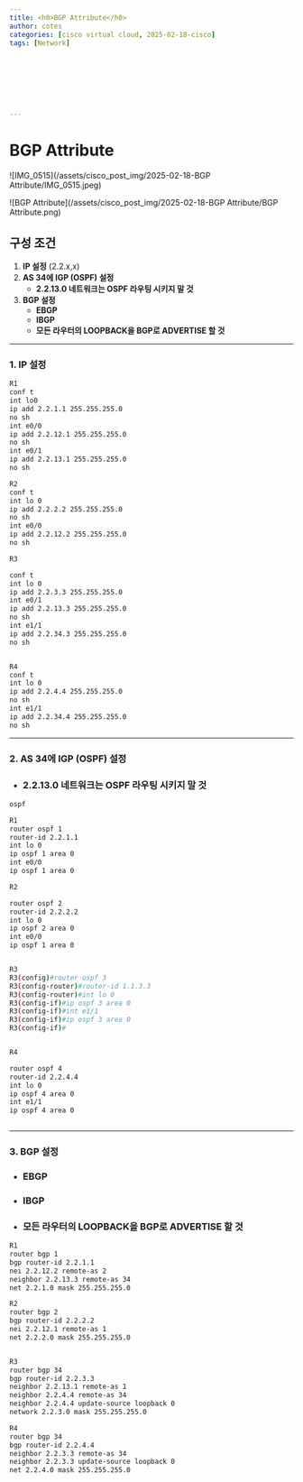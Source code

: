 ```yaml
---
title: <h0>BGP Attribute</h0>
author: cotes   
categories: [cisco virtual cloud, 2025-02-18-cisco]
tags: [Network]








---
```


# BGP Attribute



![IMG_0515](/assets/cisco_post_img/2025-02-18-BGP Attribute/IMG_0515.jpeg)

![BGP Attribute](/assets/cisco_post_img/2025-02-18-BGP Attribute/BGP Attribute.png)

## 구성 조건

1. **IP 설정** (2.2.x,x)
2. **AS 34에 IGP (OSPF) 설정**
   - **2.2.13.0 네트워크는 OSPF 라우팅 시키지 말 것**
3. **BGP 설정**
   - **EBGP**
   - **IBGP**
   - **모든 라우터의 LOOPBACK을 BGP로 ADVERTISE 할 것**



------

### 1.  IP 설정

```bash
R1
conf t
int lo0
ip add 2.2.1.1 255.255.255.0
no sh
int e0/0
ip add 2.2.12.1 255.255.255.0
no sh
int e0/1
ip add 2.2.13.1 255.255.255.0
no sh

R2
conf t
int lo 0
ip add 2.2.2.2 255.255.255.0
no sh
int e0/0
ip add 2.2.12.2 255.255.255.0
no sh

R3

conf t
int lo 0
ip add 2.2.3.3 255.255.255.0
int e0/1
ip add 2.2.13.3 255.255.255.0
no sh
int e1/1
ip add 2.2.34.3 255.255.255.0
no sh


R4
conf t
int lo 0
ip add 2.2.4.4 255.255.255.0
no sh
int e1/1
ip add 2.2.34.4 255.255.255.0
no sh

```

------

### 2.  AS 34에 IGP (OSPF) 설정

- ### 2.2.13.0 네트워크는 OSPF 라우팅 시키지 말 것

```bash
ospf

R1
router ospf 1
router-id 2.2.1.1
int lo 0
ip ospf 1 area 0
int e0/0
ip ospf 1 area 0

R2

router ospf 2
router-id 2.2.2.2
int lo 0
ip ospf 2 area 0
int e0/0
ip ospf 1 area 0


R3
R3(config)#router ospf 3
R3(config-router)#router-id 1.1.3.3
R3(config-router)#int lo 0
R3(config-if)#ip ospf 3 area 0
R3(config-if)#int e1/1
R3(config-if)#ip ospf 3 area 0
R3(config-if)#


R4

router ospf 4
router-id 2.2.4.4
int lo 0
ip ospf 4 area 0
int e1/1
ip ospf 4 area 0



```

------

### 3.  BGP 설정

- ### EBGP
- ### IBGP
- ### 모든 라우터의 LOOPBACK을 BGP로 ADVERTISE 할 것

```bash
R1
router bgp 1
bgp router-id 2.2.1.1
nei 2.2.12.2 remote-as 2
neighbor 2.2.13.3 remote-as 34
net 2.2.1.0 mask 255.255.255.0

R2
router bgp 2
bgp router-id 2.2.2.2
nei 2.2.12.1 remote-as 1
net 2.2.2.0 mask 255.255.255.0


R3
router bgp 34
bgp router-id 2.2.3.3
neighbor 2.2.13.1 remote-as 1
neighbor 2.2.4.4 remote-as 34
neighbor 2.2.4.4 update-source loopback 0
network 2.2.3.0 mask 255.255.255.0

R4
router bgp 34
bgp router-id 2.2.4.4
neighbor 2.2.3.3 remote-as 34
neighbor 2.2.3.3 update-source loopback 0
net 2.2.4.0 mask 255.255.255.0
```

